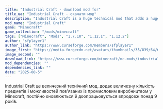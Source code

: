 ```yaml
---
title: "Industrial Craft - download mod for"
title_ua: "Industrial Craft - скачати мод"
description: "Industrial Craft is a huge technical mod that adds a huge number of items and features related to industrial production in Minecraft. It has been constantly updated and refined for over 9 years."
mod_name: "Industrial Craft"
game: "Minecraft"
game_collection: "/mods/minecraft"
tags: ["Minecraft", "Mods", "1.7.10", "1.12.1", "1.12.2"]
author: "sfplayer1"
author_link: "https://www.curseforge.com/members/sfplayer1"
image_first: "https://media.forgecdn.net/avatars/thumbnails/35/839/64/64/635930304832975926.png"
image_second: ""
download_link: "https://www.curseforge.com/minecraft/mc-mods/industrial-craft/files/all?page=1&amp;pageSize=20"
mod_dependencies: ""
dependencies_link: ""
date: "2025-08-5"
---
```


Industrial Craft це величезний технічний мод, додає величезну кількість предметів і можливостей пов'язаних із промисловим виробництвом у Minecraft, постійно оновлюється й доопрацьовується впродовж понад 9 років.